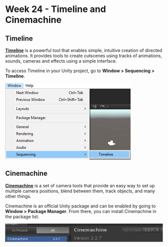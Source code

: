 # Week 24 - Timeline and Cinemachine

## Timeline

[**Timeline**](https://unity3d.com/learn/tutorials/topics/animation/using-timeline-getting-started) is a powerful tool that enables simple, intuitive creation of directed animations. It provides tools to create cutscenes using tracks of animations, sounds, cameras and effects using a simple interface.

To access Timeline in your Unity project, go to **Window > Sequencing > Timeline**.

![](Images/WindowTimeline.png)

## Cinemachine

[**Cinemachine**](https://unity3d.com/learn/tutorials/topics/animation/using-cinemachine-getting-started) is a set of camera tools that provide an easy way to set up multiple camera positions, blend between them, track objects, and many other things.

Cinemachine is an official Unity package and can be enabled by going to **Window > Package Manager**. From there, you can install Cinemachine in the package list.

![](Images/InstallCinemachine.png)